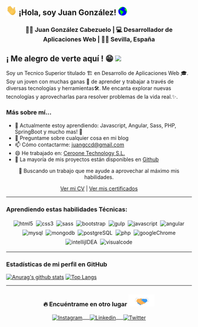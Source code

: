 ## <img src="https://raw.githubusercontent.com/hunterexon/hunterexon/master/saludo.gif" width="29px"> ¡Hola, soy Juan González!&nbsp;<img src="https://raw.githubusercontent.com/hunterexon/hunterexon/master/mundo.gif" width="24px">

<div align = "center">
    <h3>👨‍💻 Juan González Cabezuelo | 💻  Desarrollador de Aplicaciones Web | 🐱‍👤 Sevilla, España</h3>
</div>

## ¡ Me alegro de verte aquí ! 😁 ![](https://visitor-badge.glitch.me/badge?page_id=hunterexon.hunterexon)

Soy un Tecnico Superior titulado 🏗 en Desarrollo de Aplicaciones Web 🎓. Soy un joven con muchas ganas 🔋 de aprender y trabajar a través de diversas tecnologías y herramientas🛠. Me encanta explorar nuevas tecnologías y aprovecharlas para resolver problemas de la vida real.✨. 

### Más sobre mí...

- 🌱 Actualmente estoy aprendiendo: Javascript, Angular, Sass, PHP, SpringBoot y mucho mas! 🚀
- 💬 Preguntame sobre cualquier cosa en mi blog
- 📫 Cómo contactarme: juangccd@gmail.com
- 😄 He trabajado en: [Ceroone Technology S.L.](https://ceroone.com/)
- 🎢 La mayoría de mis  proyectos están disponibles en [Github](https://github.com/HunterExon?tab=repositories)

<div align="center">
    🤔 Buscando un trabajo que me ayude a aprovechar al máximo mis habilidades.
    <br>

   [Ver mi CV](https://github.com/HunterExon/HunterExon/blob/main/CV%20Juan%20González%20Cabezuelo.pdf) | [Ver mis certificados](https://openwebinars.net/cert/B9k9M?r=6340106f1&t=1623972741)
</div>
<hr>

### Aprendiendo estas habilidades Técnicas: 
<p align="center">
    <img src="https://img.shields.io/badge/-HTML5-E34F26?logo=HTML5&logoColor=fff" alt="html5" style="vertical-align: top; margin: 4px 2px;">
    <img src="https://img.shields.io/badge/-CSS3-1572B6?logo=CSS3&logoColor=fff" alt="css3" style="vertical-align: top; margin: 4px 2px;">
    <img src="https://img.shields.io/badge/-Sass-CC6699?logo=SASS&logoColor=fff" alt="sass" style="vertical-align: top; margin: 4px 2px;">
    <img src="https://img.shields.io/badge/-Bootstrap-563D7C?logo=Bootstrap&logoColor=fff" alt="bootstrap" style="vertical-align: top; margin: 4px 2px;">
    <img src="https://img.shields.io/badge/-Gulp-CF4647?logo=Gulp&logoColor=fff" alt="gulp" style="vertical-align: top; margin: 4px 2px;">    
    <img src="https://img.shields.io/badge/-Javascript-F7DF1E?logo=Javascript&logoColor=fff" alt="javascript" style="vertical-align: top; margin: 4px 2px;">
    <img src="https://img.shields.io/badge/-Angular-DD0031?logo=Angular&logoColor=fff" alt="angular" style="vertical-align: top; margin: 4px 2px;">
    <img src="https://img.shields.io/badge/-Mysql-4479A1?logo=Mysql&logoColor=fff" alt="mysql" style="vertical-align: top; margin: 4px 2px;">
    <img src="https://img.shields.io/badge/-MongoDB-47A248?logo=MongoDB&logoColor=fff" alt="mongodb" style="vertical-align: top; margin: 4px 2px;">
    <img src="https://img.shields.io/badge/-PostgreSQL-336791?logo=PostgreSQL&logoColor=fff" alt="postgreSQL" style="vertical-align: top; margin: 4px 2px;">
    <img src="https://img.shields.io/badge/-PHP-777BB4?logo=PHP&logoColor=fff" alt="php" style="vertical-align: top; margin: 4px 2px;">
    <img src="https://img.shields.io/badge/-Google%20Chrome-4285F4?logo=Google%20Chrome&logoColor=fff" alt="googleChrome" style="vertical-align: top; margin: 4px 2px;">
    <img src="https://img.shields.io/badge/-Intellij%20IDEA-000000?logo=Intellij%20IDEA&logoColor=fff" alt="intellijIDEA" style="vertical-align: top; margin: 4px 2px;">
    <img src="https://img.shields.io/badge/-Visual%20Studio%20Code-007ACC?logo=Visual%20Studio%20Code&logoColor=fff" alt="visualcode" style="vertical-align: top; margin: 4px 2px;">
   
</p>    

---
### Estadísticas de mi perfil en GitHub

[![Anurag's github stats](https://github-readme-stats.vercel.app/api?username=hunterexon&show_icons=true&theme=algolia)](#) [![Top Langs](https://github-readme-stats.vercel.app/api/top-langs/?username=hunterexon&layout=compact)](#)
 
<hr>

### <div align="center"> 🔥  Encuéntrame en otro lugar  <img src="https://raw.githubusercontent.com/hunterexon/hunterexon/master/contacto.gif" height="33px"></div>
<div align="center">
    <a href="https://www.instagram.com/hunterexon/" target="blank"><img align="center" width="30px" src="https://www.vectorlogo.zone/logos/instagram/instagram-icon.svg" alt="Instagram"> &nbsp; &nbsp; </a>
    <a href="https://www.linkedin.com/in/juan-gonzález-cabezuelo/" target="blank"><img align="center" width="30px" src="https://www.vectorlogo.zone/logos/linkedin/linkedin-icon.svg" alt="Linkedin" > &nbsp; &nbsp; </a>
    <a href="https://twitter.com/FakeDeadly" target="blank"><img align="center" width="30px" src="https://www.vectorlogo.zone/logos/twitter/twitter-official.svg" alt="Twitter"></a>
</div>
